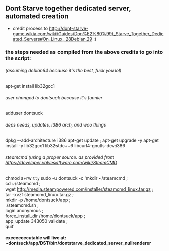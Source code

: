 ## Dont Starve together dedicated server, automated creation

+ credit process to http://dont-starve-game.wikia.com/wiki/Guides/Don%E2%80%99t_Starve_Together_Dedicated_Servers#On_Linux_.28Debian.29  :)

### the steps needed as compiled from the above credits to go into the script:
###### (assuming debian64 because it's the best, fuck you lol)
apt-get install lib32gcc1
###### user changed to dontsuck because it's funnier
adduser dontsuck
###### deps needs, updates, i386 arch, and woo things
dpkg --add-architecture i386
apt-get update ; apt-get upgrade -y
apt-get install -y lib32gcc1 lib32stdc++6 libcurl4-gnutls-dev:i386
###### steamcmd (using a proper source. as provided from https://developer.valvesoftware.com/wiki/SteamCMD
chmod a+rw `tty`
sudo -u dontsuck -c 'mkdir ~/steamcmd ;\
    cd ~/steamcmd ;\
    wget http://media.steampowered.com/installer/steamcmd_linux.tar.gz ;\
    tar -xvzf steamcmd_linux.tar.gz ;\
    mkdir -p /home/dontsuck/app ;\
    ./steamcmd.sh ;\
        login anonymous ;\
        force_install_dir /home/dontsuck/app ;\
        app_update 343050 validate ;\
        quit'
#### exeeeeeecutable will live at: ~dontsuck/app/DST/bin/dontstarve_dedicated_server_nullrenderer

